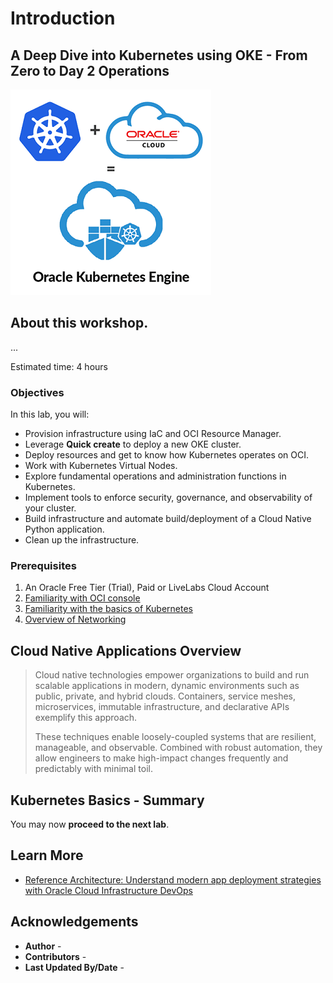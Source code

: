 
# Introduction

## A Deep Dive into Kubernetes using OKE - From Zero to Day 2 Operations

![Kubernetes on OCI](images/OKE_Diagram.png)

## About this workshop.

...

Estimated time: 4 hours

### Objectives

In this lab, you will:

* Provision infrastructure using IaC and OCI Resource Manager.
* Leverage **Quick create** to deploy a new OKE cluster.
* Deploy resources and get to know how Kubernetes operates on OCI.
* Work with Kubernetes Virtual Nodes.
* Explore fundamental operations and administration functions in Kubernetes.
* Implement tools to enforce security, governance, and observability of your cluster.
* Build infrastructure and automate build/deployment of a Cloud Native Python application.
* Clean up the infrastructure.

### Prerequisites

1. An Oracle Free Tier (Trial), Paid or LiveLabs Cloud Account
1. [Familiarity with OCI console](https://docs.us-phoenix-1.oraclecloud.com/Content/GSG/Concepts/console.htm)
1. [Familiarity with the basics of Kubernetes](https://kubernetes.io/docs/tutorials/kubernetes-basics/)
1. [Overview of Networking](https://docs.us-phoenix-1.oraclecloud.com/Content/Network/Concepts/overview.htm)


## Cloud Native Applications Overview

> Cloud native technologies empower organizations to build and run scalable applications in modern, dynamic environments such as public, private, and hybrid clouds. Containers, service meshes, microservices, immutable infrastructure, and declarative APIs exemplify this approach.
>
> These techniques enable loosely-coupled systems that are resilient, manageable, and observable. Combined with robust automation, they allow engineers to make high-impact changes frequently and predictably with minimal toil.

## Kubernetes Basics - Summary

You may now **proceed to the next lab**.

## Learn More

* [Reference Architecture: Understand modern app deployment strategies with Oracle Cloud Infrastructure DevOps](https://docs.oracle.com/en/solutions/mod-app-deploy-strategies-oci/index.html)

## Acknowledgements

* **Author** - 
* **Contributors** -
* **Last Updated By/Date** - 
